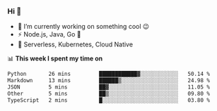 ### Hi 👋

<!--
**nodejh/nodejh** is a ✨ _special_ ✨ repository because its `README.md` (this file) appears on your GitHub profile.

Here are some ideas to get you started:

- 🔭 I’m currently working on ...
- 🌱 I’m currently learning ...
- 👯 I’m looking to collaborate on ...
- 🤔 I’m looking for help with ...
- 💬 Ask me about ...
- 📫 How to reach me: ...
- 😄 Pronouns: ...
- ⚡ Fun fact: ...
-->

- 🔭 I’m currently working on something cool :wink:
- ⚡ Node.js, Java, Go :thought_balloon:
- 🤖 Serverless, Kubernetes, Cloud Native

📊 **This week I spent my time on**

<!--START_SECTION:waka-->

```txt
Python       26 mins         ████████████▓░░░░░░░░░░░░   50.14 %
Markdown     13 mins         ██████▒░░░░░░░░░░░░░░░░░░   24.98 %
JSON         5 mins          ██▓░░░░░░░░░░░░░░░░░░░░░░   11.05 %
Other        5 mins          ██▒░░░░░░░░░░░░░░░░░░░░░░   09.80 %
TypeScript   2 mins          █░░░░░░░░░░░░░░░░░░░░░░░░   03.80 %
```

<!--END_SECTION:waka-->


<!--
:traffic_light: **Visitors**

![visitors](https://visitor-badge.glitch.me/badge?page_id=nodejh.nodejh)
-->
